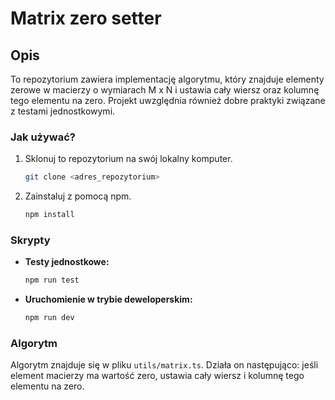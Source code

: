 # Matrix zero setter

## Opis
To repozytorium zawiera implementację algorytmu, który znajduje elementy zerowe w macierzy o wymiarach M x N i ustawia cały wiersz oraz kolumnę tego elementu na zero. Projekt uwzględnia również dobre praktyki związane z testami jednostkowymi.

### Jak używać?

1. Sklonuj to repozytorium na swój lokalny komputer.

    ```bash
    git clone <adres_repozytorium>
    ```

2. Zainstaluj z pomocą npm.

    ```bash
    npm install
    ```

### Skrypty

- **Testy jednostkowe:**

    ```bash
    npm run test
    ```

- **Uruchomienie w trybie deweloperskim:**

    ```bash
    npm run dev
    ```

### Algorytm

Algorytm znajduje się w pliku `utils/matrix.ts`. Działa on następująco: jeśli element macierzy ma wartość zero, ustawia cały wiersz i kolumnę tego elementu na zero.
